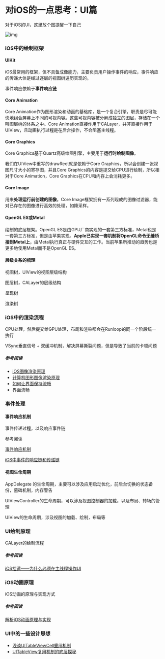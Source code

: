 # 对iOS的一点思考：UI篇

对于iOS的UI，这里放个图提醒一下自己

![img](https://tva1.sinaimg.cn/large/0081Kckwly1gk0e1txaqej30aa07p3yz.jpg)



### iOS中的绘制框架

#### UIKit

iOS最常用的框架，但不具备成像能力，主要负责用户操作事件的响应，事件响应的传递大体是经过逐层的视图树遍历实现的。

事件响应依赖于**事件响应链**

#### Core Animation

Core Animation作为图形渲染和动画的基础库，是一个复合引擎，职责是尽可能快地组合屏幕上不同的可视内容。这些可视内容被分解成独立的图层，存储在一个叫图层树的体系之中。Core Animation直接作用于CALayer，并非直接作用于UIView，且动画执行过程是在后台操作，不会阻塞主线程。

#### Core Graphics

Core Graphics基于Quartz高级绘图引擎，主要用于**运行时绘制图像**。

我们在UIView中重写的drawRect就是依赖于Core Graphics，所以会创建一张视图尺寸大小的寄存图，并且Core Graphics的内容是提交给CPU进行绘制，所以相对于Core Animation，Core Graphics在CPU和内存上会消耗更多。

#### Core Image

用来**处理运行前创建的图像**。Core Image框架拥有一系列现成的图像过滤器，能对已存在的图像进行高效的处理，如降采样。

#### OpenGL ES或Metal

绘制的底层框架。OpenGL ES是由GPU厂商实现的一套第三方标准，Metal也是一套第三方标准，但是由苹果实现。**Apple已实现一套机制将OpenGL命令无缝桥接到Metal上**，由Metal执行真正与硬件交互的工作。当前苹果所推动的趋势也是更多地使用Metal而不是OpenGL ES。

#### 层级关系的梳理

视图树，UIView的视图层级结构

图层树，CALayer的层级结构

呈现树

渲染树

### iOS中的渲染流程

CPU处理，然后提交给GPU处理，布局和渲染都会在Runloop的同一个阶段统一执行

VSync垂直信号 + 双缓冲机制，解决屏幕撕裂问题，但是导致了当前的卡顿问题

##### 参考阅读

* [iOS图像渲染原理](http://chuquan.me/2018/09/25/ios-graphics-render-principle/)
* [计算机图形图像渲染原理](http://chuquan.me/2018/08/26/graphics-rending-principle-gpu/)
* [如何让界面保持流畅](https://yeziahehe.com/2020/02/05/smooth_user_interfaces_for_ios/)
* 界面流畅

### 事件处理

#### 事件响应机制

事件传递过程，以及响应事件链

参考阅读

[事件响应机制](https://yeziahehe.com/2020/01/19/responder_chain/)

[iOS中事件的响应链和传递链](https://gsl201600.github.io/2019/12/25/iOS%E4%B8%AD%E4%BA%8B%E4%BB%B6%E7%9A%84%E5%93%8D%E5%BA%94%E9%93%BE%E5%92%8C%E4%BC%A0%E9%80%92%E9%93%BE/)

#### 视图生命周期

AppDelegate 的生命周期，主要可以涉及应用启动优化，前后台切换的状态备份，墓碑机制，内存警告

UIViewController的生命周期，可以涉及视图控制器的加载，以及布局、转场的管理

UIView的生命周期，涉及视图的加载、绘制，布局等

### UI绘制原理

CALayer的绘制流程

##### 参考阅读

[iOS拾遗——为什么必须在主线程操作UI](https://juejin.im/post/6844903763011076110)

### iOS动画原理

iOS动画的原理与实现方式

##### 参考阅读

[解析iOS动画原理与实现](https://www.jianshu.com/p/13c231b76594)

### UI中的一些设计思想

* [浅谈UITableViewCell重用机制](http://sharonhu1990.github.io/%E6%B5%85%E6%9E%90UITableViewCell%E9%87%8D%E7%94%A8%E6%9C%BA%E5%88%B6.html)
* [UITableView复用机制的底层探秘](https://www.desgard.com/iOS-Source-Probe/Objective-C/Foundation/%E5%A4%8D%E7%94%A8%E7%9A%84%E7%B2%BE%E5%A6%99%20-%20UITableView%20%E5%A4%8D%E7%94%A8%E6%8A%80%E6%9C%AF%E5%8E%9F%E7%90%86%E5%88%86%E6%9E%90.html)


